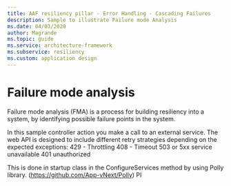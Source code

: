 ```yaml
---
title: AAF resiliency pillar - Error Handling - Cascading Failures
description: Sample to illustrate Failure mode Analysis
ms.date: 04/03/2020
author: Magrande
ms.topic: guide
ms.service: architecture-framework
ms.subservice: resiliency
ms.custom: application design
---
```


# Failure mode analysis
Failure mode analysis (FMA) is a process for building resiliency into a system, by identifying possible failure points in the system.

In this sample controller action you make a call to an external service. The web API is designed to include different retry strategies depending on the expected exceptions: 
   429 - Throttling 
   408 - Timeout
   503 or 5xx service unavailable
   401 unauthorized
   
This is done in startup class in the ConfigureServices method by using Polly library. (https://github.com/App-vNext/Polly)
PI